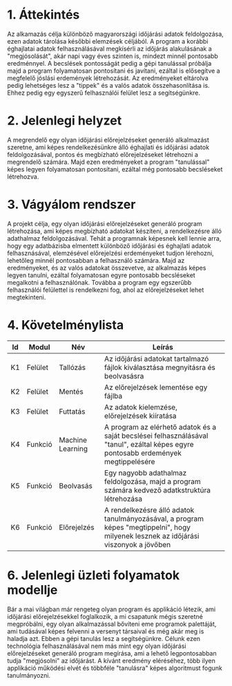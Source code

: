 # 1. Áttekintés
Az alkamazás célja különböző magyarországi időjárási adatok feldolgozása, ezen adatok tárolása későbbi elemzések céljából. A program a korábbi éghajlatai adatok felhasználásával megkísérli az időjárás alakulásának a "megjósolását", akár napi vagy éves szinten is, mindezt minnél pontosabb eredménnyel. A becslések pontosságát pedig a gépi tanulással próbálja majd a program folyamatosan pontosítani és javítani, ezáltal is elősegítve a megfelelő jóslási erdemények létrehozását. Az eredményeket eltárolva pedig lehetséges lesz a "tippek" és a valós adatok összehasonlítása is. Ehhez pedig egy egyszerű felhasználói felület lesz a segítségünkre.

# 2. Jelenlegi helyzet
A megrendelő egy olyan időjárási előrejelzéseket generáló alkalmazást szeretne, ami képes rendelkezésünkre álló éghajlati és időjárási adatok feldolgozásával, pontos és megbízható előrejelzéseket létrehozni a megrendelő számára. Majd ezen eredményeket a program "tanulással" képes legyen folyamatosan pontosítani, ezáltal még pontosabb becsléseket létrehozva.

# 3. Vágyálom rendszer
A projekt célja, egy olyan időjárási előrejelzéseket generáló program létrehozása, ami képes megbízható adatokat készíteni, a rendelkezésre álló adathalmaz feldolgozásával. Tehát a programnak képesnek kell lennie arra, hogy egy adatbázisba elmentett különböző időjárási és éghajlati adatok felhasznásával, elemzésével előrejelzési erdeményeket tudjon lérehozni, lehetőleg minnél pontosabban a felhasználó számára. Majd az eredményeket, és az valós adatokat összevetve, az alkalmazás képes legyen tanulni, ezáltal folyamatosan egyre pontosabb becsléseket megalkotni a felhasználónak. Továbba a program egy egszerűbb felhasználói felülettel is rendelkezni fog, ahol az előrejelzéseket lehet megtekinteni.

# 4. Követelménylista
| Id | Modul | Név | Leírás |
| :---: | --- | --- | --- |
| K1 | Felület | Tallózás | Az időjárási adatokat tartalmazó fájlok kiválasztása megnyitásra és beolvasásra |
| K2 | Felület | Mentés | Az előrejelzések lementése egy fájlba |
| K3 | Felület | Futtatás | Az adatok kielemzése, előrejelzések kiíratása |
| K4 | Funkció | Machine Learning | A program az elérhető adatok és a saját becslései felhasználásával "tanul", ezáltal képes egyre pontosabb erdemények megtippelésére |
| K5 | Funkció | Beolvasás | Egy nagyobb adathalmaz feldolgozása, majd a program számára kedvező adatkstruktúra létrehozása |
| K6 | Funkció | Előrejelzés | A rendelkezésre álló adatok tanulmányozásával, a program képes "megtippelni", hogy milyenek lesznek az időjárási viszonyok a jövőben |

# 6. Jelenlegi üzleti folyamatok modellje
Bár a mai világban már rengeteg olyan program és applikáció létezik, ami időjárási előrejelzésekkel foglalkozik, a mi csapatunk mégis szeretné megpróbálni, egy olyan alkalmazással bővíteni eme programok palettáját, ami tudásával képes felvenni a versenyt társaival és még akár meg is haladja azt. Ebben a gépi tanulás lesz a segítségünkre. Célunk ezen technológia felhasználásával nem más mint egy olyan időjárási előrejelzéseket generáló program megírása, ami a lehető legpontosabban tudja "megjósolni" az időjárást. A kívánt eredmény eléréséhez, több ilyen applikáció működési elvét és többféle "tanulásra" képes algoritmust fogunk tanulmányozni.